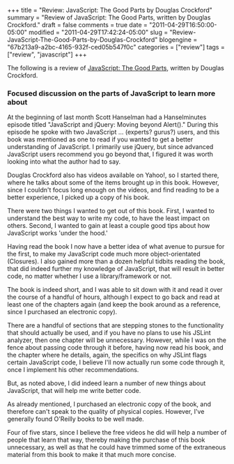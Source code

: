 +++
title = "Review: JavaScript: The Good Parts by Douglas Crockford"
summary = "Review of JavaScript: The Good Parts, written by Douglas Crockford."
draft = false
comments = true
date = "2011-04-29T16:50:00-05:00"
modified = "2011-04-29T17:42:24-05:00"
slug = "Review-JavaScript-The-Good-Parts-by-Douglas-Crockford"
blogengine = "67b213a9-a2bc-4165-932f-ced05b547f0c"
categories = ["review"]
tags = ["review", "javascript"]
+++

<div class="note">
<p>The following is a&nbsp;review of <a rel="external" href="http://www.amazon.com/gp/product/0596517742?tag=strivinglifen-20">JavaScript: The Good Parts</a>, written by Douglas Crockford.</p>
</div>
<h3>Focused discussion on the parts of JavaScript to learn more about</h3>
<p>At the beginning of last month Scott Hanselman had a Hanselminutes episode titled "JavaScript and jQuery: Moving beyond Alert()." During this episode he spoke with two JavaScript ...&nbsp;(experts? gurus?)&nbsp;users, and this book was mentioned as one to read if you wanted to get a better understanding of JavaScript. I primarily use jQuery, but since advanced JavaScript users recommend you go beyond that, I figured it was worth looking into what the author had to say.</p>
<p>Douglas Crockford also has videos available on Yahoo!, so I started there, where he talks about some of the items brought up in this book. However, since I couldn't focus long enough on the videos, and find reading to be a better experience, I picked up a copy of his book.</p>
<p>There were two things I wanted to get out of this book. First, I wanted to understand the best way to write my code, to have the least impact on others. Second, I wanted to gain at least a couple good tips about how JavaScript works 'under the hood.'</p>
<p>Having read the book I now have a better idea of what avenue to pursue for the first, to make my JavaScript code much more object-orientated (Closures). I also gained more than a dozen helpful tidbits reading the book, that did indeed further my knowledge of JavaScript, that will result in better code, no matter whether I use a library/framework or not.</p>
<p>The book is indeed short, and I was able to sit down with it and read it over the course of a handful of hours, although I expect to go back and read at least one of the chapters again (and keep the book around as a reference, since I purchased an electronic copy).</p>
<p>There are a handful of sections that are stepping stones to the functionality that should actually be used, and if you have no plans to use his JSLint analyzer, then one chapter will be unnecessary. However, while I was on the fence about passing code through it before, having now read his book, and the chapter where he details, again, the specifics on why JSLint flags certain JavaScript code, I believe I'll now actually run some code through it, once I implement his other recommendations.</p>
<p>But, as noted above, I did indeed learn a number of new things about JavaScript, that will help me write better code.</p>
<p>As already mentioned, I purchased an electronic copy of the book, and therefore can't speak to the quality of physical copies. However, I've generally found O'Reilly books to be well made.</p>
<p>Four of five stars, since I believe the free videos he did will help a number of people that learn that way, thereby making the purchase of this book unnecessary, as well as that he could have trimmed some of the extraneous material from this book to make it that much more concise.</p>
